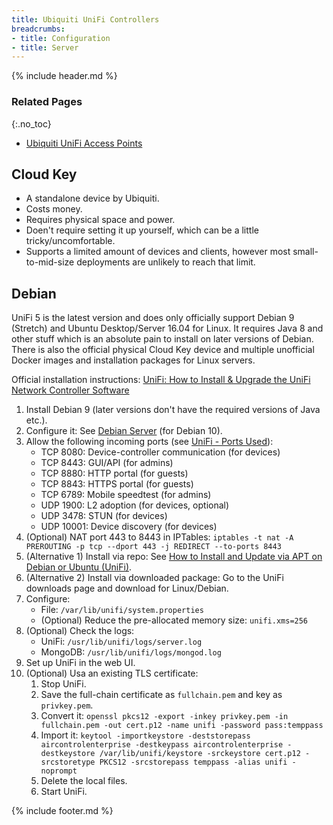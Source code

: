 ```yaml
---
title: Ubiquiti UniFi Controllers
breadcrumbs:
- title: Configuration
- title: Server
---
```

{% include header.md %}

### Related Pages
{:.no_toc}

- [Ubiquiti UniFi Access Points](/config/network/ubiquiti-unifi-aps/)

## Cloud Key

- A standalone device by Ubiquiti.
- Costs money.
- Requires physical space and power.
- Doen't require setting it up yourself, which can be a little tricky/uncomfortable.
- Supports a limited amount of devices and clients, however most small-to-mid-size deployments are unlikely to reach that limit.

## Debian

UniFi 5 is the latest version and does only officially support Debian 9 (Stretch) and Ubuntu Desktop/Server 16.04 for Linux. It requires Java 8 and other stuff which is an absolute pain to install on later versions of Debian. There is also the official physical Cloud Key device and multiple unofficial Docker images and installation packages for Linux servers.

Official installation instructions: [UniFi: How to Install & Upgrade the UniFi Network Controller Software](https://help.ubnt.com/hc/en-us/articles/360012282453-UniFi-How-to-Install-Upgrade-the-UniFi-Network-Controller-Software)

1. Install Debian 9 (later versions don't have the required versions of Java etc.).
1. Configure it: See [Debian Server](/config/linux-server/debian/) (for Debian 10).
1. Allow the following incoming ports (see [UniFi - Ports Used](https://help.ubnt.com/hc/en-us/articles/218506997-UniFi-Ports-Used)):
    - TCP 8080: Device-controller communication (for devices)
    - TCP 8443: GUI/API (for admins)
    - TCP 8880: HTTP portal (for guests)
    - TCP 8843: HTTPS portal (for guests)
    - TCP 6789: Mobile speedtest (for admins)
    - UDP 1900: L2 adoption (for devices, optional)
    - UDP 3478: STUN (for devices)
    - UDP 10001: Device discovery (for devices)
1. (Optional) NAT port 443 to 8443 in IPTables: `iptables -t nat -A PREROUTING -p tcp --dport 443 -j REDIRECT --to-ports 8443`
1. (Alternative 1) Install via repo: See [How to Install and Update via APT on Debian or Ubuntu (UniFi)](https://help.ui.com/hc/en-us/articles/220066768-UniFi-How-to-Install-and-Update-via-APT-on-Debian-or-Ubuntu).
1. (Alternative 2) Install via downloaded package: Go to the UniFi downloads page and download for Linux/Debian.
1. Configure:
    - File: `/var/lib/unifi/system.properties`
    - (Optional) Reduce the pre-allocated memory size: `unifi.xms=256`
1. (Optional) Check the logs:
    - UniFi: `/usr/lib/unifi/logs/server.log`
    - MongoDB: `/usr/lib/unifi/logs/mongod.log`
1. Set up UniFi in the web UI.
1. (Optional) Usa an existing TLS certificate:
    1. Stop UniFi.
    1. Save the full-chain certificate as `fullchain.pem` and key as `privkey.pem`.
    1. Convert it: `openssl pkcs12 -export -inkey privkey.pem -in fullchain.pem -out cert.p12 -name unifi -password pass:temppass`
    1. Import it: `keytool -importkeystore -deststorepass aircontrolenterprise -destkeypass aircontrolenterprise -destkeystore /var/lib/unifi/keystore -srckeystore cert.p12 -srcstoretype PKCS12 -srcstorepass temppass -alias unifi -noprompt`
    1. Delete the local files.
    1. Start UniFi.

{% include footer.md %}
